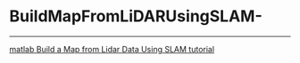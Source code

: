 # BuildMapFromLiDARUsingSLAM-
---
[matlab Build a Map from Lidar Data Using SLAM tutorial](https://kr.mathworks.com/help/vision/ug/build-a-map-from-lidar-data-using-slam.html)
